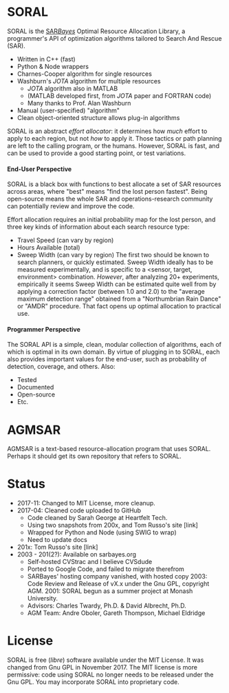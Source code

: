 # SORAL

SORAL is the [SAR*Bayes*](http://sarbayes.org) Optimal Resource Allocation Library, 
a programmer's API of optimization algorithms tailored to Search And Rescue (SAR). 
  * Written in C++ (fast)
  * Python & Node wrappers
  * Charnes-Cooper algorithm for single resources
  * Washburn's _JOTA_ algorithm for multiple resources
    * _JOTA_ algorithm also in MATLAB
    * (MATLAB developed first, from _JOTA_ paper and FORTRAN code)
    * Many thanks to Prof. Alan Washburn
  * Manual (user-specified) "algorithm"
  * Clean object-oriented structure allows plug-in algorithms
  
SORAL is an abstract _effort allocator_: it determines how _much_ 
effort to apply to each region, but not _how_ to apply it. Those
tactics or path planning are left to the calling program, or the
humans. However, SORAL is fast, and can be used to provide a good
starting point, or test variations.

#### End-User Perspective
SORAL is a black box with functions to best allocate a set of SAR 
resources across areas, where "best" means "find the lost person fastest". 
Being open-source means the whole SAR and operations-research
community can potentially review and improve the code. 

Effort allocation requires an initial probability map for the lost person,
and three key kinds of information about each search resource type:
  * Travel Speed (can vary by region)
  * Hours Available (total)
  * Sweep Width (can vary by region)
The first two should be known to search planners, or quickly estimated.
Sweep Width ideally has to be measured experimentally, and is
specific to a \<sensor, target, environment\> combination.  _However_,
after analyzing 20+ experiments, empirically it seems Sweep Width
can be estimated quite well from by applying a correction factor
(between 1.0 and 2.0) to the "average maximum detection range"
obtained from a "Northumbrian Rain Dance" or "AMDR" procedure. 
That fact opens up optimal allocation to practical use.

#### Programmer Perspective
The SORAL API is a simple, clean, modular collection of algorithms,
each of which is optimal in its own domain. By virtue of plugging
in to SORAL, each also provides important values for the end-user,
such as probability of detection, coverage, and others. Also:
* Tested
* Documented
* Open-source
* Etc.

# AGMSAR

AGMSAR is a text-based resource-allocation program that uses SORAL. 
Perhaps it should get its own repository that refers to SORAL.

# Status
* 2017-11: Changed to MIT License, more cleanup.
* 2017-04: Cleaned code uploaded to GitHub
    * Code cleaned by Sarah George at Heartfelt Tech.
    * Using two snapshots from 200x, and Tom Russo's site [link]
    * Wrapped for Python and Node (using SWIG to wrap)
    * Need to update docs
* 201x: Tom Russo's site [link]
* 2003 - 201(2?): Available on sarbayes.org
  - Self-hosted CVStrac and I believe CVSdude
  - Ported to Google Code, and failed to migrate therefrom
  - SARBayes' hosting company vanished, with hosted copy
2003: Code Review and Release of vX.x under the Gnu GPL, copyright AGM.
2001: SORAL begun as a summer project at Monash University.
  - Advisors: Charles Twardy, Ph.D. & David Albrecht, Ph.D.
  - AGM Team: Andre Oboler, Gareth Thompson, Michael Eldridge

# License
 SORAL is free (<em>libre</em>) software available under the MIT
 License. It was changed from Gnu GPL in November 2017. The MIT
 license is more permissive: code using SORAL no longer needs to 
 be released under the Gnu GPL. You may incorporate SORAL into
 proprietary code. 

